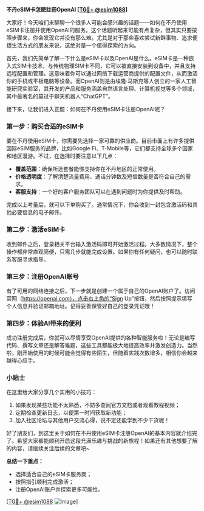 **不丹eSIM卡怎麽註冊OpenAI [[TG💪+ @esim1088](https://t.me/s/esim1088)]**

大家好！今天咱们来聊聊一个很多人可能会感兴趣的话题——如何在不丹使用eSIM卡注册并使用OpenAI的服务。这个话题听起来可能有点复杂，但其实只要按照步骤来，你会发现它并没有那么难。尤其是对于那些喜欢尝试新鲜事物、追求便捷生活方式的朋友来说，这绝对是一个值得探索的方向。

首先，我们先简单了解一下什么是eSIM卡以及OpenAI是什么。eSIM卡是一种嵌入式SIM卡技术，与传统物理SIM卡不同，它可以被直接安装到设备中，并且支持远程配置和管理。这意味着你可以通过网络下载运营商提供的配置文件，从而激活你的手机或平板电脑等设备。而OpenAI则是由埃隆·马斯克等人创立的一家人工智能研究实验室，其开发的产品和服务涵盖自然语言处理、计算机视觉等多个领域，其中最著名的莫过于聊天机器人“ChatGPT”。

接下来，让我们进入正题：如何在不丹使用eSIM卡注册OpenAI呢？

### 第一步：购买合适的eSIM卡

要在不丹使用eSIM卡，你需要先选择一家可靠的供应商。目前市面上有许多提供国际eSIM服务的品牌，比如Google Fi、T-Mobile等，它们都支持全球多个国家和地区漫游。不过，在选择时要注意以下几点：

- **覆盖范围**：确保所选套餐能够支持你在不丹地区的正常使用。
- **价格透明度**：了解清楚流量费用、通话分钟数及短信数量是否符合自己的需求。
- **客服支持**：一个好的客户服务团队可以在遇到问题时为你提供及时帮助。

完成以上考量后，就可以下单购买了。通常情况下，你会收到一封包含激活码和其他必要信息的电子邮件。

### 第二步：激活eSIM卡

收到邮件之后，登录相关平台输入激活码即可开始激活过程。大多数情况下，整个操作都非常直观简便，只需几步就能完成设置。如果你有任何疑问，也可以随时联系客服寻求指导。

### 第三步：注册OpenAI账号

有了可用的网络连接之后，下一步就是创建一个属于自己的OpenAI账户了。访问官网（https://openai.com），点击右上角的“Sign Up”按钮，然后按照提示填写个人信息并验证邮箱地址。记得妥善保管好自己的登录凭证哦！

### 第四步：体验AI带来的便利

成功注册完成后，你就可以尽情享受OpenAI提供的各种智能服务啦！无论是编写代码、撰写文章还是解答难题，这些工具都能极大地提高效率并激发创造力。当然啦，刚开始使用的时候可能会觉得有些陌生，但随着实践次数增多，相信你会越来越得心应手。

### 小贴士

在这里给大家分享几个实用的小技巧：

1. 如果发现某些功能不太熟悉，不妨多查阅官方文档或者观看教程视频；
2. 定期检查更新日志，以便第一时间获取新功能；
3. 加入社区论坛与其他用户交流心得，说不定还能学到不少干货呢！

好了朋友们，到这里关于如何在不丹使用eSIM卡注册OpenAI的基本内容就介绍完了。希望大家都能顺利开启这段充满乐趣与挑战的新旅程！如果还有其他想要了解的内容，请继续关注后续的文章吧~

**总结一下重点：**
- 选择适合自己的eSIM卡服务商；
- 按照指引顺利完成激活；
- 注册OpenAI账户并探索更多可能性。

[[TG💪+ @esim1088](https://t.me/s/esim1088) ![Image](https://i.postimg.cc/4NQfJmqS/Snipaste-2025-05-13-00-14-12.png)]